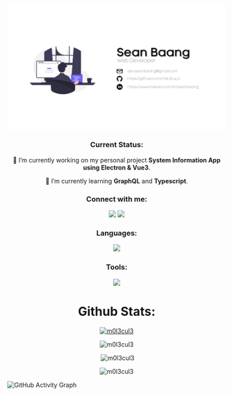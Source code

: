 ![header](Cover.png)

<h3 align="center">Current Status:</h3>

<p align="center">🔭 I’m currently working on my personal project <strong>System Information App using Electron & Vue3</strong>.</p>

<p align="center">🌱 I’m currently learning <strong>GraphQL</strong> and <strong>Typescript</strong>.</p>

<h3 align="center">Connect with me:</h3>
<p align="center">
<a href="https://twitter.com/seanbaang" target="blank"><img src="https://skillicons.dev/icons?i=twitter" /></a>
<a href="https://www.instagram.com/baangsean/"><img src="https://skillicons.dev/icons?i=instagram" /></a>
</p>

<h3 align="center">Languages:</h3>
<p align="center">
  <a href="https://skillicons.dev">
    <img src="https://skillicons.dev/icons?i=c,cs,cpp,dotnet,angular,apollo,arduino,bash,bootstrap,html,css,js,ts,vue,electron,graphql,java,jquery,kotlin,laravel,md,mongodb,mysql,nginx,nodejs,php,py,sqlite,tailwind,wordpress" />
  </a>
</p>

<h3 align="center">Tools:</h3>
<p align="center">
  <a href="https://skillicons.dev">
    <img src="https://skillicons.dev/icons?i=git,docker,eclipse,github,gitlab,heroku,linux,netlify,vercel,vscode,visualstudio,discord,figma,androidstudio" />
  </a>
</p>

<h1 align="center">Github Stats:</h1>

<p align="center"> <a href="https://github.com/ryo-ma/github-profile-trophy"><img src="https://github-profile-trophy.vercel.app/?username=m0l3cul3" alt="m0l3cul3" /></a> </p>

<p align="center"><img src="https://github-readme-stats.vercel.app/api/top-langs?username=m0l3cul3&show_icons=true&locale=en&layout=compact" alt="m0l3cul3" /></p>

<p align="center">&nbsp;<img src="https://github-readme-stats.vercel.app/api?username=m0l3cul3&show_icons=true&locale=en" alt="m0l3cul3" /></p>

<p align="center"><img src="https://github-readme-streak-stats.herokuapp.com/?user=m0l3cul3&" alt="m0l3cul3" /></p>

![GitHub Activity Graph](https://activity-graph.herokuapp.com/graph?username=m0L3cuL3)  

